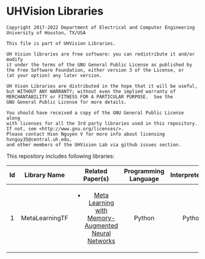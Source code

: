 <h1>UHVision Libraries</h1>

    Copyright 2017-2022 Department of Electrical and Computer Engineering
    University of Houston, TX/USA
    
    This file is part of UHVision Libraries.
   
    UH Vision libraries are free software: you can redistribute it and/or modify
    it under the terms of the GNU General Public License as published by
    the Free Software Foundation, either version 3 of the License, or
    (at your option) any later version.
   
    UH Vison Libraries are distributed in the hope that it will be useful,
    but WITHOUT ANY WARRANTY; without even the implied warranty of
    MERCHANTABILITY or FITNESS FOR A PARTICULAR PURPOSE.  See the
    GNU General Public License for more details.
   
    You should have received a copy of the GNU General Public License along 
    with licenses for all the 3rd party libraries used in this repository. 
    If not, see <http://www.gnu.org/licenses/>. 
    Please contact Hien Nguyen V for more info about licensing hvnguy35@central.uh.edu, 
    and other members of the UHVision Lab via github issues section.

<p> This repository includes following libraries: </p>

|  Id  |  Library Name  | Related Paper(s) | Programming Language | Interpreter/Compiler |
|:----:|:--------------:|:----------------:|:--------------------:|:--------------------:|
| 1    | MetaLearningTF | <ul><li><a href="http://jmlr.org/proceedings/papers/v48/santoro16.pdf">Meta Learning with Memory-Augmented Neural Networks</a></li></ul>| Python | Python 3.5.2 |
